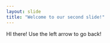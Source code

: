 ```yaml
---
layout: slide
title: "Welcome to our second slide!"
---
```

HI there!
Use the left arrow to go back!
